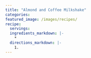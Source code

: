 ```yaml
---
title: "Almond and Coffee Milkshake"
categories:
featured_image: /images/recipes/
recipe:
  servings: 
  ingredients_markdown: |-
    *
  directions_markdown: |-
    1.
---
```


